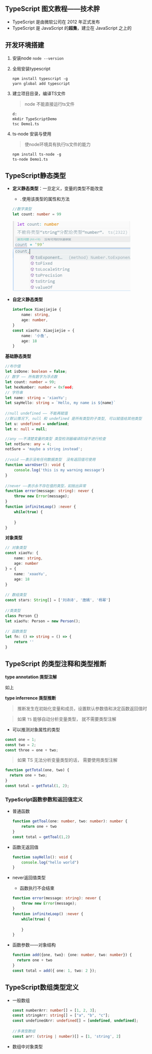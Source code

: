 ## TypeScript 图文教程——技术胖

- TypeScript 是由微软公司在 2012 年正式发布
- TypeScript 是 JavaScript 的**超集**，建立在 JavaScript 之上的



## 开发环境搭建



1. 安装node `node --version`

2. 全局安装typescript 

   ```shell
   npm install typescript -g
   yarn global add typescript 
   ```

3. 建立项目目录，编译TS文件

   > node 不能直接运行ts文件 

   ```shell
   d:
   mkdir TypeScriptDemo
   tsc Demo1.ts
   ```

4. ts-node 安装与使用

   > 使node环境具有执行ts文件的能力

   ```shell
   npm install ts-node -g
   ts-node Demo1.ts
   ```

   

## TypeScript静态类型

- **定义静态类型**：一旦定义，变量的类型不能改变

  - `.`使用该类型的属性和方法

  ```ts
  //数字类型
  let count: number = 99
  ```

  <img src="typescript.assets/image-20201228095747747.png" alt="image-20201228095747747" style="zoom: 67%;" />

- **自定义静态类型**

  ```ts
  interface Xiaojiejie {
      name: string,
      age: number,
  }
  const xiaoYu: Xiaojiejie = {
      name: '小鱼',
      age: 18
  }
  ```



**基础静态类型**

```ts
//布尔值
let isDone: boolean = false;
// 数字 —— 所有数字为浮点数
let count: number = 99;
let hexNumber: number = 0xfood;
// 字符串 
let name: string = 'xiaoYu';
let sayHello: string = `Hello, my name is ${name}`

//null undefined —— 不能再赋值
//默认情况下, null 和 undefined 是所有类型的子类型, 可以赋值给其他类型
let u: undefined = undefined;
let n: null = null;
```

```ts
//any ——不清楚变量的类型 类型检测器编译阶段不进行检查
let notSure: any = 4;
notSure = 'maybe a string instead';

//void ——表示没有任何数据类型  没有返回值可使用
function warnUser(): void {
    console.log('this is my warning message')
}

//never ——表示永不存在值的类型，如抛出异常
function error(message: string): never {
    throw new Error(message);
}
function infiniteLoop() :never {
    while(true) {
        
    }
}
```



**对象类型**

```ts
// 对象类型
const xiaoYu: {
    name: string,
    age: number
} = {
    name: 'xoaoYu',
    age: 18
}

// 数组类型
const stars: String[] = ['刘诗诗', '唐嫣', '杨幂']

//类类型
class Person {}
let xiaoYu: Person = new Person();

// 函数类型
let fn: () => string = () => {
    return ''
}

```



## TypeScript 的类型注释和类型推断

**type annotation 类型注解**

如上

**type inferrence 类型推断**

> 推断发生在初始化变量和成员，设置默认参数值和决定函数返回值时

> 如果 `TS` 能够自动分析变量类型， 就不需要类型注解

- 可以推测对象属性的类型

```ts
const one = 1;
const two = 2;
const three = one + two;
```

> 如果 TS 无法分析变量类型的话， 需要使用类型注解

```ts
function getTotal(one, two) {
  return one + two;
}
const total = getTotal(1, 2);
```



### TypeScript函数参数和返回值定义

- 普通函数

  ```ts
  function getToal(one: number, two: number): number {
      return one + two
  }
  const total = getToal(1,2)
  ```

- 函数无返回值

  ``` ts
  function sayHello(): void {
      console.log("hello world")
  }
  ```

- never返回值类型

  - 函数执行不会结束

  ```ts
  function error(message: string): never {
      throw new Error(message);
  }
  function infiniteLoop() :never {
      while(true) {
          
      }
  }
  ```

- 函数参数——对象结构

  ```ts
  function add({one, two}: {one: number, two: number}) {
  	return one + two
  }
  const total = add({ one: 1, two: 2 });
  ```

  

## TypeScript数组类型定义

- 一般数组

  ```ts
  const numberArr: number[] = [1, 2, 3];
  const stringArr: string[] = ["a", "b", "c"];
  const undefinedArr: undefined[] = [undefined, undefined];
  
  //多类型数组
  const arr: (string | number)[] = [1, 'string', 2]
  ```

- 数组中对象类型

